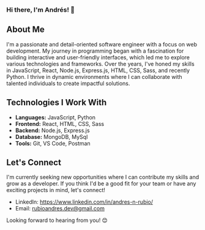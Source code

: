 ### Hi there, I'm Andrés! 👋

## About Me

I'm a passionate and detail-oriented software engineer with a focus on web development. My journey in programming began with a fascination for building interactive and user-friendly interfaces, which led me to explore various technologies and frameworks. Over the years, I've honed my skills in JavaScript, React, Node.js, Express.js, HTML, CSS, Sass, and recently Python. I thrive in dynamic environments where I can collaborate with talented individuals to create impactful solutions.

## Technologies I Work With

- **Languages:** JavaScript, Python
- **Frontend:** React, HTML, CSS, Sass
- **Backend:** Node.js, Express.js
- **Database:** MongoDB, MySql
- **Tools:** Git, VS Code, Postman

## Let's Connect

I'm currently seeking new opportunities where I can contribute my skills and grow as a developer. If you think I'd be a good fit for your team or have any exciting projects in mind, let's connect!

- LinkedIn: https://www.linkedin.com/in/andres-n-rubio/
- Email: rubioandres.dev@gmail.com

Looking forward to hearing from you! 😊

<!--
**andresnrubio/andresnrubio** is a ✨ _special_ ✨ repository because its `README.md` (this file) appears on your GitHub profile.

Here are some ideas to get you started:

- 🔭 I’m currently working on ...
- 🌱 I’m currently learning ...
- 👯 I’m looking to collaborate on ...
- 🤔 I’m looking for help with ...
- 💬 Ask me about ...
- 📫 How to reach me: ...
- 😄 Pronouns: ...
- ⚡ Fun fact: ...
-->
